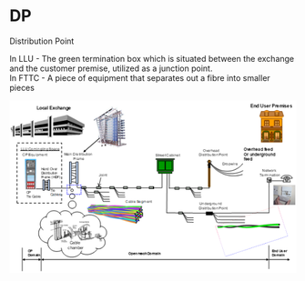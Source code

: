 # DP


Distribution Point

In LLU - The green termination box which is situated between the
exchange and the customer premise, utilized as a junction point.\
In FTTC - A piece of equipment that separates out a fibre into smaller
pieces

![](./images/15008037.png?width=483)

